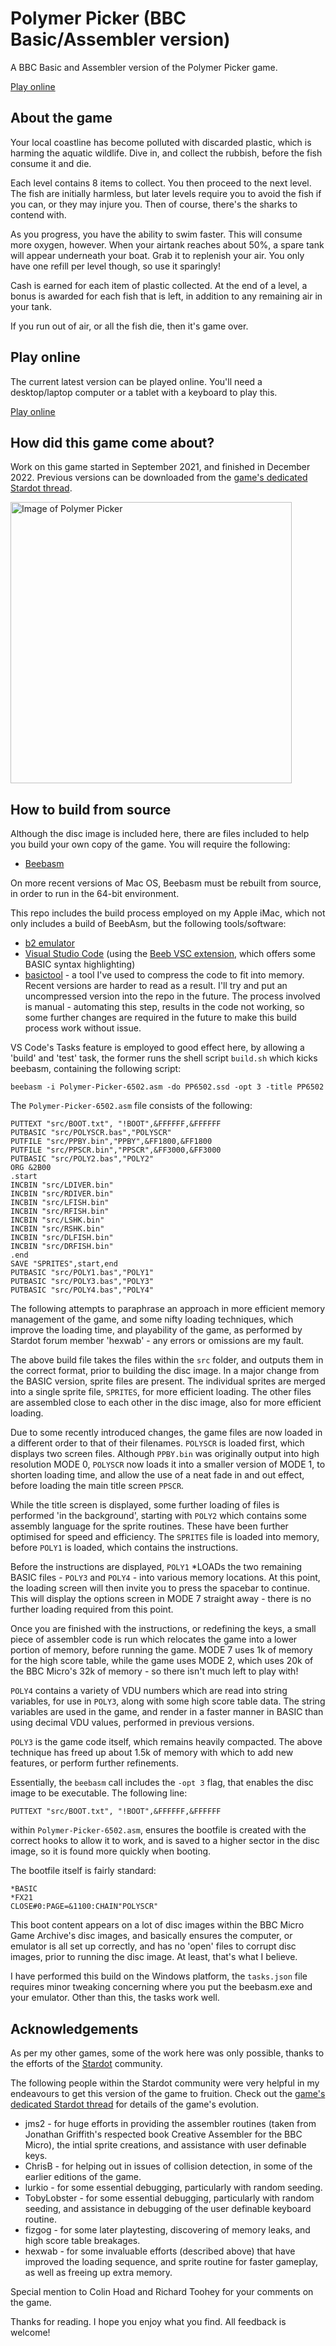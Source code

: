 # Polymer Picker (BBC Basic/Assembler version)
A BBC Basic and Assembler version of the Polymer Picker game.

[Play online](https://bbc.godbolt.org/?disc=https://www.sassquad.net/downloads/polymer-picker/polymer-picker-assembly.ssd&autoboot)

## About the game

Your local coastline has become polluted with discarded plastic, which is harming the aquatic wildlife. Dive in, and collect the rubbish, before the fish consume it and die.

Each level contains 8 items to collect. You then proceed to the next level. The fish are initially harmless, but later levels require you to avoid the fish if you can, or they may injure you. Then of course, there's the sharks to contend with.

As you progress, you have the ability to swim faster. This will consume more oxygen, however. When your airtank reaches about 50%, a spare tank will appear underneath your boat. Grab it to replenish your air. You only have one refill per level though, so use it sparingly!

Cash is earned for each item of plastic collected. At the end of a level, a bonus is awarded for each fish that is left, in addition to any remaining air in your tank.

If you run out of air, or all the fish die, then it's game over.

## Play online

The current latest version can be played online. You'll need a desktop/laptop computer or a tablet with a keyboard to play this.

[Play online](https://bbc.godbolt.org/?disc=https://www.sassquad.net/downloads/polymer-picker/polymer-picker-assembly.ssd&autoboot)

## How did this game come about?

Work on this game started in September 2021, and finished in December 2022. Previous versions can be downloaded from the [game's dedicated Stardot thread](https://stardot.org.uk/forums/viewtopic.php?f=53&t=23615).

<img src="polymer-picker-1.png" alt="Image of Polymer Picker" width="450" />

## How to build from source

Although the disc image is included here, there are files included to help you build your own copy of the game. You will require the following:

* [Beebasm](https://github.com/stardot/beebasm)

On more recent versions of Mac OS, Beebasm must be rebuilt from source, in order to run in the 64-bit environment. 

This repo includes the build process employed on my Apple iMac, which not only includes a build of BeebAsm, but the following tools/software:

* [b2 emulator](https://github.com/tom-seddon/b2)
* [Visual Studio Code](https://github.com/microsoft/vscode) (using the [Beeb VSC extension](https://github.com/simondotm/beeb-vsc), which offers some BASIC syntax highlighting)
* [basictool](https://github.com/ZornsLemma/basictool) - a tool I've used to compress the code to fit into memory. Recent versions are harder to read as a result. I'll try and put an uncompressed version into the repo in the future. The process involved is manual - automating this step, results in the code not working, so some further changes are required in the future to make this build process work without issue.

VS Code's Tasks feature is employed to good effect here, by allowing a 'build' and 'test' task, the former runs the shell script `build.sh` which kicks beebasm, containing the following script:

`beebasm -i Polymer-Picker-6502.asm -do PP6502.ssd -opt 3 -title PP6502`

The `Polymer-Picker-6502.asm` file consists of the following:

```
PUTTEXT "src/BOOT.txt", "!BOOT",&FFFFFF,&FFFFFF
PUTBASIC "src/POLYSCR.bas","POLYSCR"
PUTFILE "src/PPBY.bin","PPBY",&FF1800,&FF1800
PUTFILE "src/PPSCR.bin","PPSCR",&FF3000,&FF3000
PUTBASIC "src/POLY2.bas","POLY2"
ORG &2B00
.start
INCBIN "src/LDIVER.bin"
INCBIN "src/RDIVER.bin"
INCBIN "src/LFISH.bin"
INCBIN "src/RFISH.bin"
INCBIN "src/LSHK.bin"
INCBIN "src/RSHK.bin"
INCBIN "src/DLFISH.bin"
INCBIN "src/DRFISH.bin"
.end
SAVE "SPRITES",start,end
PUTBASIC "src/POLY1.bas","POLY1"
PUTBASIC "src/POLY3.bas","POLY3"
PUTBASIC "src/POLY4.bas","POLY4"
```

The following attempts to paraphrase an approach in more efficient memory management of the game, and some nifty loading techniques, which improve the loading time, and playability of the game, as performed by Stardot forum member 'hexwab' - any errors or omissions are my fault.

The above build file takes the files within the `src` folder, and outputs them in the correct format, prior to building the disc image. In a major change from the BASIC version, sprite files are present. The individual sprites are merged into a single sprite file, `SPRITES`, for more efficient loading. The other files are assembled close to each other in the disc image, also for more efficient loading.

Due to some recently introduced changes, the game files are now loaded in a different order to that of their filenames. `POLYSCR` is loaded first, which displays two screen files. Although `PPBY.bin` was originally output into high resolution MODE 0, `POLYSCR` now loads it into a smaller version of MODE 1, to shorten loading time, and allow the use of a neat fade in and out effect, before loading the main title screen `PPSCR`.

While the title screen is displayed, some further loading of files is performed 'in the background', starting with `POLY2` which contains some assembly language for the sprite routines. These have been further optimised for speed and efficiency. The `SPRITES` file is loaded into memory, before `POLY1` is loaded, which contains the instructions.

Before the instructions are displayed, `POLY1` *LOADs the two remaining BASIC files - `POLY3` and `POLY4` - into various memory locations. At this point, the loading screen will then invite you to press the spacebar to continue. This will display the options screen in MODE 7 straight away - there is no further loading required from this point.

Once you are finished with the instructions, or redefining the keys, a small piece of assembler code is run which relocates the game into a lower portion of memory, before running the game. MODE 7 uses 1k of memory for the high score table, while the game uses MODE 2, which uses 20k of the BBC Micro's 32k of memory - so there isn't much left to play with!

`POLY4` contains a variety of VDU numbers which are read into string variables, for use in `POLY3`, along with some high score table data. The string variables are used in the game, and render in a faster manner in BASIC than using decimal VDU values, performed in previous versions.

`POLY3` is the game code itself, which remains heavily compacted. The above technique has freed up about 1.5k of memory with which to add new features, or perform further refinements.

Essentially, the `beebasm` call includes the `-opt 3` flag, that enables the disc image to be executable. The following line:

`PUTTEXT "src/BOOT.txt", "!BOOT",&FFFFFF,&FFFFFF`

within `Polymer-Picker-6502.asm`, ensures the bootfile is created with the correct hooks to allow it to work, and is saved to a higher sector in the disc image, so it is found more quickly when booting.

The bootfile itself is fairly standard:

```
*BASIC
*FX21
CLOSE#0:PAGE=&1100:CHAIN"POLYSCR"
```

This boot content appears on a lot of disc images within the BBC Micro Game Archive's disc images, and basically ensures the computer, or emulator is all set up correctly, and has no 'open' files to corrupt disc images, prior to running the disc image. At least, that's what I believe.

I have performed this build on the Windows platform, the `tasks.json` file requires minor tweaking concerning where you put the beebasm.exe and your emulator. Other than this, the tasks work well.

## Acknowledgements

As per my other games, some of the work here was only possible, thanks to the efforts of the [Stardot](https://www.stardot.org.uk) community.

The following people within the Stardot community were very helpful in my endeavours to get this version of the game to fruition. Check out the [game's dedicated Stardot thread](https://stardot.org.uk/forums/viewtopic.php?f=53&t=23615) for details of the game's evolution.

* jms2 - for huge efforts in providing the assembler routines (taken from Jonathan Griffith's respected book Creative Assembler for the BBC Micro), the intial sprite creations, and assistance with user definable keys.
* ChrisB - for helping out in issues of collision detection, in some of the earlier editions of the game.
* lurkio - for some essential debugging, particularly with random seeding.
* TobyLobster - for some essential debugging, particularly with random seeding, and assistance in debugging of the user definable keyboard routine.
* fizgog - for some later playtesting, discovering of memory leaks, and high score table breakages.
* hexwab - for some invaluable efforts (described above) that have improved the loading sequence, and sprite routine for faster gameplay, as well as freeing up extra memory.

Special mention to Colin Hoad and Richard Toohey for your comments on the game.

Thanks for reading. I hope you enjoy what you find. All feedback is welcome!
